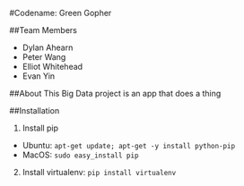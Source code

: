 #Codename: Green Gopher

##Team Members
* Dylan Ahearn
* Peter Wang
* Elliot Whitehead
* Evan Yin

##About
This Big Data project is an app that does a thing

##Installation
1. Install pip
  * Ubuntu: `apt-get update; apt-get -y install python-pip`
  * MacOS: `sudo easy_install pip`
2. Install virtualenv:
  `pip install virtualenv`

